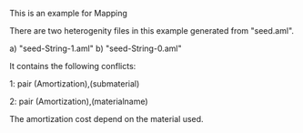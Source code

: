 This is an example for Mapping

There are two heterogenity files in this example generated from "seed.aml".

a) "seed-String-1.aml"
b) "seed-String-0.aml"

It contains the following conflicts:

1: pair (Amortization),(submaterial)

2: pair (Amortization),(materialname)

The amortization cost depend on the material used.